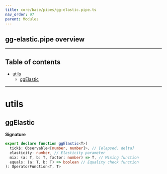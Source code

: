 ```yaml
---
title: core/base/pipes/gg-elastic.pipe.ts
nav_order: 97
parent: Modules
---
```


## gg-elastic.pipe overview

---

<h2 class="text-delta">Table of contents</h2>

- [utils](#utils)
  - [ggElastic](#ggelastic)

---

# utils

## ggElastic

**Signature**

```ts
export declare function ggElastic<T>(
  tick$: Observable<[number, number]>, // [elapsed, delta]
  elasticity: number, // Elasticity parameter
  mix: (a: T, b: T, factor: number) => T, // Mixing function
  equals: (a: T, b: T) => boolean // Equality check function
): OperatorFunction<T, T>
```
